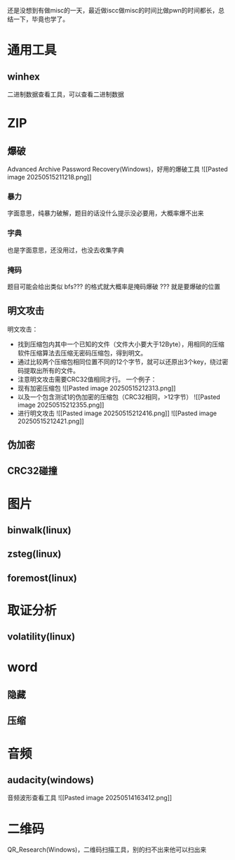还是没想到有做misc的一天，最近做iscc做misc的时间比做pwn的时间都长，总结一下，毕竟也学了。
# 通用工具
## winhex
二进制数据查看工具，可以查看二进制数据
# ZIP
## 爆破
Advanced Archive Password Recovery(Windows)，好用的爆破工具
![[Pasted image 20250515211218.png]]
### 暴力
字面意思，纯暴力破解，题目的话没什么提示没必要用，大概率爆不出来
### 字典 
也是字面意思，还没用过，也没去收集字典
### 掩码
题目可能会给出类似 bfs??? 的格式就大概率是掩码爆破 ??? 就是要爆破的位置
## 明文攻击
明文攻击：

- 找到压缩包内其中一个已知的文件（文件大小要大于12Byte），用相同的压缩软件压缩算法去压缩无密码压缩包，得到明文。
- 通过比较两个压缩包相同位置不同的12个字节，就可以还原出3个key，绕过密码提取出所有的文件。
- 注意明文攻击需要CRC32值相同才行。
一个例子：
- 现有加密压缩包
![[Pasted image 20250515212313.png]]
- 以及一个包含测试1的伪加密的压缩包（CRC32相同，>12字节）
![[Pasted image 20250515212355.png]]
- 进行明文攻击
![[Pasted image 20250515212416.png]]
![[Pasted image 20250515212421.png]]

## 伪加密

## CRC32碰撞

# 图片
## binwalk(linux)

## zsteg(linux)

## foremost(linux)

# 取证分析
## volatility(linux)

# word
## 隐藏

## 压缩

# 音频
## audacity(windows)
音频波形查看工具
![[Pasted image 20250514163412.png]]

# 二维码
QR_Research(Windows)，二维码扫描工具，别的扫不出来他可以扫出来